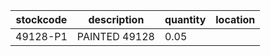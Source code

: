 |stockcode|description|quantity|location|
|---------|-----------|--------|--------|
|49128-P1|PAINTED 49128|0.05||
